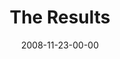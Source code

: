 ---
layout: message
category: message
series: "GIMME GIMME"
title: "The Results"
date: 2008-11-23-00-00
message_id: 535
audio: "http://s3.amazonaws.com/crossroads-media/messages/audio/GIMMEGIMME4.mp3"
audio-duration: "46:27"
notes-description: ""
notes: "http://s3.amazonaws.com/crossroads-media/documents/SN_11_22-23_08.pdf"
notes-title: "GIMME GIMME&#58; The Results (Study Notes)"
description: "When we choose to engage with an attitude of gratitude, we find that \"grace\" becomes the operating ethic in our lives. This week, Brian Tome leads us through an exercise of gratitude and talks about why we need to develop an attitude of remembering."
video: "http://s3.amazonaws.com/crossroads-media/messages/video/GIMMEGIMME4.mp4"
video-duration: "46:27"
video-image: "http://s3.amazonaws.com/crossroads-media/images/GIMMEGIMME4-still.jpg"
tag: 
 - gratitude
 - thanksgiving
 - thankfulness
 - corn
 - remembering
 - gratefulness
 - tome
explicit: false
---